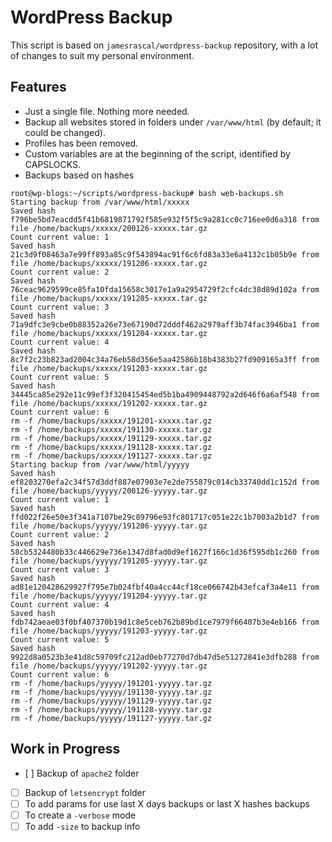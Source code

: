 # WordPress Backup

This script is based on `jamesrascal/wordpress-backup` repository, with a lot of changes to suit my personal environment.

## Features
- Just a single file. Nothing more needed.
- Backup all websites stored in folders under `/var/www/html` (by default; it could be changed).
- Profiles has been removed.
- Custom variables are at the beginning of the script, identified by CAPSLOCKS.
- Backups based on hashes

```
root@wp-blogs:~/scripts/wordpress-backup# bash web-backups.sh
Starting backup from /var/www/html/xxxxx
Saved hash f796be5bd7eacdd5f41b6819871792f585e932f5f5c9a281cc0c716ee0d6a318 from file /home/backups/xxxxx/200126-xxxxx.tar.gz
Count current value: 1
Saved hash 21c3d9f08463a7e99ff893a85c9f543894ac91f6c6fd83a33e6a4132c1b05b9e from file /home/backups/xxxxx/191206-xxxxx.tar.gz
Count current value: 2
Saved hash 76ceac9629599ce85fa10fda15658c3017e1a9a2954729f2cfc4dc38d89d102a from file /home/backups/xxxxx/191205-xxxxx.tar.gz
Count current value: 3
Saved hash 71a9dfc3e9cbe0b88352a26e73e67190d72dddf462a2979aff3b74fac3946ba1 from file /home/backups/xxxxx/191204-xxxxx.tar.gz
Count current value: 4
Saved hash 8c7f2c23b823ad2004c34a76eb58d356e5aa42586b18b4383b27fd909165a3ff from file /home/backups/xxxxx/191203-xxxxx.tar.gz
Count current value: 5
Saved hash 34445ca85e292e11c99ef3f320415454ed5b1ba4909448792a2d646f6a6af548 from file /home/backups/xxxxx/191202-xxxxx.tar.gz
Count current value: 6
rm -f /home/backups/xxxxx/191201-xxxxx.tar.gz
rm -f /home/backups/xxxxx/191130-xxxxx.tar.gz
rm -f /home/backups/xxxxx/191129-xxxxx.tar.gz
rm -f /home/backups/xxxxx/191128-xxxxx.tar.gz
rm -f /home/backups/xxxxx/191127-xxxxx.tar.gz
Starting backup from /var/www/html/yyyyy
Saved hash ef8203270efa2c34f57d3ddf887e07903e7e2de755879c014cb33740dd1c152d from file /home/backups/yyyyy/200126-yyyyy.tar.gz
Count current value: 1
Saved hash ffd022f26e50e3f341a7107be29c89796e93fc801717c051e22c1b7003a2b1d7 from file /home/backups/yyyyy/191206-yyyyy.tar.gz
Count current value: 2
Saved hash 58cb5324480b33c446629e736e1347d8fad0d9ef1627f166c1d36f595db1c260 from file /home/backups/yyyyy/191205-yyyyy.tar.gz
Count current value: 3
Saved hash ad81e120428629927f795e7b024fbf40a4cc44cf18ce066742b43efcaf3a4e11 from file /home/backups/yyyyy/191204-yyyyy.tar.gz
Count current value: 4
Saved hash fdb742aeae03f0bf407370b19d1c8e5ceb762b89bd1ce7979f66407b3e4eb166 from file /home/backups/yyyyy/191203-yyyyy.tar.gz
Count current value: 5
Saved hash 9922d8a0523b3e41d8c59709fc212ad0eb77270d7db47d5e51272841e3dfb288 from file /home/backups/yyyyy/191202-yyyyy.tar.gz
Count current value: 6
rm -f /home/backups/yyyyy/191201-yyyyy.tar.gz
rm -f /home/backups/yyyyy/191130-yyyyy.tar.gz
rm -f /home/backups/yyyyy/191129-yyyyy.tar.gz
rm -f /home/backups/yyyyy/191128-yyyyy.tar.gz
rm -f /home/backups/yyyyy/191127-yyyyy.tar.gz
```

## Work in Progress

- [ ] Backup of `apache2` folder
- [ ] Backup of `letsencrypt` folder
- [ ] To add params for use last X days backups or last X hashes backups
- [ ] To create a `-verbose` mode
- [ ] To add `-size` to backup info

